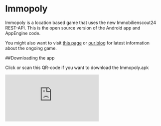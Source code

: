 # Immopoly

Immopoly is a location based game that uses the new Immobilienscout24 REST-API.
This is the open source version of the Android app and AppEngine code.

You might also want to visit [this page](http://immopoly.appspot.com/) or [our blog](http://immopoly.blogspot.com/) for latest information about the ongoing game.

##Downloading the app

Click or scan this QR-code if you want to download the Immopoly.apk

[![Download Immopoly.apk](http://qrcode.kaywa.com/img.php?s=5&d=http%3A%2F%2Fimmopoly.appspot.com%2FImmopoly.apk "Download Immopoly.apk")](http://immopoly.appspot.com/Immopoly.apk)
